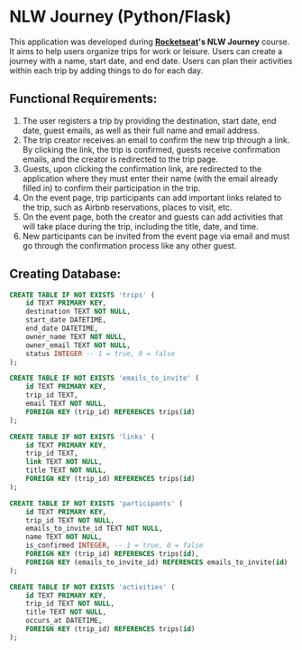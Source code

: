 # NLW Journey (Python/Flask)

This application was developed during **[Rocketseat](https://www.rocketseat.com.br/)'s NLW Journey** course.    
It aims to help users organize trips for work or leisure. Users can create a journey with a name, start date, and end date. 
Users can plan their activities within each trip by adding things to do for each day.    

## Functional Requirements:    
1. The user registers a trip by providing the destination, start date, end date, guest emails, as well as their full name and email address.
1. The trip creator receives an email to confirm the new trip through a link. By clicking the link, the trip is confirmed, guests receive confirmation emails, and the creator is redirected to the trip page.
1. Guests, upon clicking the confirmation link, are redirected to the application where they must enter their name (with the email already filled in) to confirm their participation in the trip.
1. On the event page, trip participants can add important links related to the trip, such as Airbnb reservations, places to visit, etc.
1. On the event page, both the creator and guests can add activities that will take place during the trip, including the title, date, and time.
1. New participants can be invited from the event page via email and must go through the confirmation process like any other guest.

## Creating Database:
```sql
CREATE TABLE IF NOT EXISTS 'trips' (
    id TEXT PRIMARY KEY,
    destination TEXT NOT NULL,
    start_date DATETIME,
    end_date DATETIME,
    owner_name TEXT NOT NULL,
    owner_email TEXT NOT NULL,
    status INTEGER -- 1 = true, 0 = false
);

CREATE TABLE IF NOT EXISTS 'emails_to_invite' (
    id TEXT PRIMARY KEY,
    trip_id TEXT,
    email TEXT NOT NULL,
    FOREIGN KEY (trip_id) REFERENCES trips(id)
);

CREATE TABLE IF NOT EXISTS 'links' (
    id TEXT PRIMARY KEY,
    trip_id TEXT,
    link TEXT NOT NULL,
    title TEXT NOT NULL,
    FOREIGN KEY (trip_id) REFERENCES trips(id)
);

CREATE TABLE IF NOT EXISTS 'participants' (
    id TEXT PRIMARY KEY,
    trip_id TEXT NOT NULL,
    emails_to_invite_id TEXT NOT NULL,
    name TEXT NOT NULL,
    is_confirmed INTEGER, -- 1 = true, 0 = false
    FOREIGN KEY (trip_id) REFERENCES trips(id),
    FOREIGN KEY (emails_to_invite_id) REFERENCES emails_to_invite(id)
);

CREATE TABLE IF NOT EXISTS 'activities' (
    id TEXT PRIMARY KEY,
    trip_id TEXT NOT NULL,
    title TEXT NOT NULL,
    occurs_at DATETIME,
    FOREIGN KEY (trip_id) REFERENCES trips(id)
);
```
